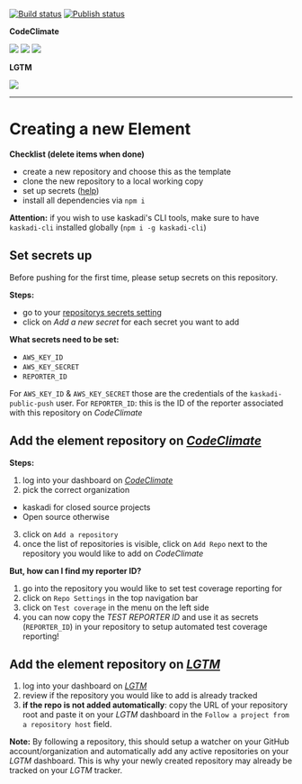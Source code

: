 [![Build status](https://img.shields.io/github/workflow/status/kaskadi/kaskadi-authenticator/build?label=build&logo=mocha)](https://github.com/kaskadi/kaskadi-authenticator/actions?query=workflow%3Abuild)
[![Publish status](https://img.shields.io/github/workflow/status/kaskadi/kaskadi-authenticator/publish?label=publish&logo=Amazon%20AWS)](https://github.com/kaskadi/kaskadi-authenticator/actions?query=workflow%3Apublish)

**CodeClimate**

[![](https://img.shields.io/codeclimate/maintainability/kaskadi/kaskadi-authenticator?label=maintainability&logo=Code%20Climate)](https://codeclimate.com/github/kaskadi/kaskadi-authenticator)
[![](https://img.shields.io/codeclimate/tech-debt/kaskadi/kaskadi-authenticator?label=technical%20debt&logo=Code%20Climate)](https://codeclimate.com/github/kaskadi/kaskadi-authenticator)
[![](https://img.shields.io/codeclimate/coverage/kaskadi/kaskadi-authenticator?label=test%20coverage&logo=Code%20Climate)](https://codeclimate.com/github/kaskadi/kaskadi-authenticator)

**LGTM**

[![](https://img.shields.io/lgtm/grade/javascript/github/kaskadi/kaskadi-authenticator?label=code%20quality&logo=lgtm)](https://lgtm.com/projects/g/kaskadi/kaskadi-authenticator/?mode=list)

****

# Creating a new Element

**Checklist (delete items when done)**
- create a new repository and choose this as the template
- clone the new repository to a local working copy
- set up secrets ([help](#set-secrets-up))
- install all dependencies via `npm i`

**Attention:** if you wish to use kaskadi's CLI tools, make sure to have `kaskadi-cli` installed globally (`npm i -g kaskadi-cli`)

## Set secrets up

Before pushing for the first time, please setup secrets on this repository.

**Steps:**
- go to your [repositorys secrets setting](../../settings/secrets)
- click on _Add a new secret_ for each secret you want to add

**What secrets need to be set:**
- `AWS_KEY_ID`
- `AWS_KEY_SECRET`
- `REPORTER_ID`

For `AWS_KEY_ID` & `AWS_KEY_SECRET` those are the credentials of the `kaskadi-public-push` user.
For `REPORTER_ID`: this is the ID of the reporter associated with this repository on _CodeClimate_

## Add the element repository on [_CodeClimate_](https://codeclimate.com)

**Steps:**
1. log into your dashboard on [_CodeClimate_](https://codeclimate.com/dashboard)
2. pick the correct organization
  - kaskadi for closed source projects
  - Open source otherwise
3. click on `Add a repository`
4. once the list of repositories is visible, click on `Add Repo` next to the repository you would like to add on _CodeClimate_

**But, how can I find my reporter ID?**

1. go into the repository you would like to set test coverage reporting for
2. click on `Repo Settings` in the top navigation bar
3. click on `Test coverage` in the menu on the left side
4. you can now copy the _TEST REPORTER ID_ and use it as secrets (`REPORTER_ID`) in your repository to setup automated test coverage reporting!

## Add the element repository on [_LGTM_](https://lgtm.com)

1. log into your dashboard on [_LGTM_](https://lgtm.com/dashboard)
2. review if the repository you would like to add is already tracked
3. **if the repo is not added automatically**: copy the URL of your repository root and paste it on your _LGTM_ dashboard in the `Follow a project from a repository host` field.

**Note:** By following a repository, this should setup a watcher on your GitHub account/organization and automatically add any active repositories on your _LGTM_ dashboard. This is why your newly created repository may already be tracked on your _LGTM_ tracker.
